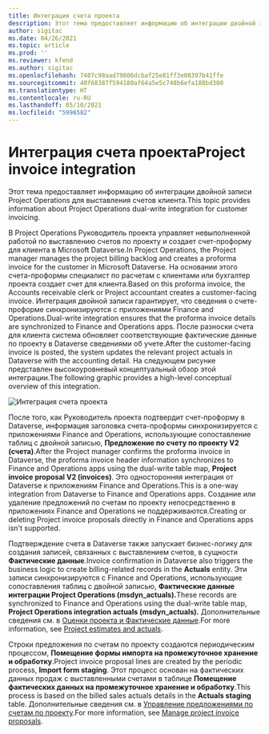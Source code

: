 ```yaml
---
title: Интеграция счета проекта
description: Этот тема предоставляет информацию об интеграции двойной записи Project Operations для выставления счетов клиента.
author: sigitac
ms.date: 04/26/2021
ms.topic: article
ms.prod: ''
ms.reviewer: kfend
ms.author: sigitac
ms.openlocfilehash: 7407c98aad79806dcbaf25e81ff3e08397b41ffe
ms.sourcegitcommit: 40f68387f594180af64a5e5c748b6efa188bd300
ms.translationtype: HT
ms.contentlocale: ru-RU
ms.lasthandoff: 05/10/2021
ms.locfileid: "5996582"
---
```

# <a name="project-invoice-integration"></a><span data-ttu-id="caed9-103">Интеграция счета проекта</span><span class="sxs-lookup"><span data-stu-id="caed9-103">Project invoice integration</span></span>

<span data-ttu-id="caed9-104">Этот тема предоставляет информацию об интеграции двойной записи Project Operations для выставления счетов клиента.</span><span class="sxs-lookup"><span data-stu-id="caed9-104">This topic provides information about Project Operations dual-write integration for customer invoicing.</span></span>

<span data-ttu-id="caed9-105">В Project Operations Руководитель проекта управляет невыполненной работой по выставлению счетов по проекту и создает счет-проформу для клиента в Microsoft Dataverse.</span><span class="sxs-lookup"><span data-stu-id="caed9-105">In Project Operations, the Project manager manages the project billing backlog and creates a proforma invoice for the customer in Microsoft Dataverse.</span></span> <span data-ttu-id="caed9-106">На основании этого счета-проформы специалист по расчетам с клиентами или бухгалтер проекта создает счет для клиента.</span><span class="sxs-lookup"><span data-stu-id="caed9-106">Based on this proforma invoice, the Accounts receivable clerk or Project accountant creates a customer-facing invoice.</span></span> <span data-ttu-id="caed9-107">Интеграция двойной записи гарантирует, что сведения о счете-проформе синхронизируются с приложениями Finance and Operations.</span><span class="sxs-lookup"><span data-stu-id="caed9-107">Dual-write integration ensures that the proforma invoice details are synchronized to Finance and Operations apps.</span></span> <span data-ttu-id="caed9-108">После разноски счета для клиента система обновляет соответствующие фактические данные по проекту в Dataverse сведениями об учете.</span><span class="sxs-lookup"><span data-stu-id="caed9-108">After the customer-facing invoice is posted, the system updates the relevant project actuals in Dataverse with the accounting detail.</span></span> <span data-ttu-id="caed9-109">На следующем рисунке представлен высокоуровневый концептуальный обзор этой интеграции.</span><span class="sxs-lookup"><span data-stu-id="caed9-109">The following graphic provides a high-level conceptual overview of this integration.</span></span>

   ![Интеграция счета проекта](./media/DW5Invoicing.png)

<span data-ttu-id="caed9-111">После того, как Руководитель проекта подтвердит счет-проформу в Dataverse, информация заголовка счета-проформы синхронизируется с приложениями Finance and Operations, использующие сопоставление таблиц с двойной записью, **Предложение по счету по проекту V2 (счета)**.</span><span class="sxs-lookup"><span data-stu-id="caed9-111">After the Project manager confirms the proforma invoice in Dataverse, the proforma invoice header information synchronizes to Finance and Operations apps using the dual-write table map, **Project invoice proposal V2 (invoices)**.</span></span> <span data-ttu-id="caed9-112">Это односторонняя интеграция от Dataverse к приложениям Finance and Operations.</span><span class="sxs-lookup"><span data-stu-id="caed9-112">This is a one-way integration from Dataverse to Finance and Operations apps.</span></span> <span data-ttu-id="caed9-113">Создание или удаление предложений по счетам по проекту непосредственно в приложениях Finance and Operations не поддерживаются.</span><span class="sxs-lookup"><span data-stu-id="caed9-113">Creating or deleting Project invoice proposals directly in Finance and Operations apps isn't supported.</span></span>

<span data-ttu-id="caed9-114">Подтверждение счета в Dataverse также запускает бизнес-логику для создания записей, связанных с выставлением счетов, в сущности **Фактические данные**.</span><span class="sxs-lookup"><span data-stu-id="caed9-114">Invoice confirmation in Dataverse also triggers the business logic to create billing-related records in the **Actuals** entity.</span></span> <span data-ttu-id="caed9-115">Эти записи синхронизируются с Finance and Operations, использующие сопоставления таблиц с двойной записью, **Фактические данные интеграции Project Operations (msdyn\_actuals).**</span><span class="sxs-lookup"><span data-stu-id="caed9-115">These records are synchronized to Finance and Operations using the dual-write table map, **Project Operations integration actuals (msdyn\_actuals).**</span></span> <span data-ttu-id="caed9-116">Дополнительные сведения см. в [Оценки проекта и Фактические данные](resource-dual-write-estimates-actuals.md).</span><span class="sxs-lookup"><span data-stu-id="caed9-116">For more information, see [Project estimates and actuals](resource-dual-write-estimates-actuals.md).</span></span> 

<span data-ttu-id="caed9-117">Строки предложения по счетам по проекту создаются периодическим процессом, **Помещение формы импорта на промежуточное хранение и обработку**.</span><span class="sxs-lookup"><span data-stu-id="caed9-117">Project invoice proposal lines are created by the periodic process, **Import form staging**.</span></span> <span data-ttu-id="caed9-118">Этот процесс основан на фактических данных продаж с выставленными счетами в таблице **Помещение фактических данных на промежуточное хранение и обработку**.</span><span class="sxs-lookup"><span data-stu-id="caed9-118">This process is based on the billed sales actuals details in the **Actuals staging** table.</span></span> <span data-ttu-id="caed9-119">Дополнительные сведения см. в [Управление предложениями по счетам по проекту](../invoicing/format-update-project-invoice-proposals.md#create-project-invoice-proposals).</span><span class="sxs-lookup"><span data-stu-id="caed9-119">For more information, see [Manage project invoice proposals](../invoicing/format-update-project-invoice-proposals.md#create-project-invoice-proposals).</span></span> 
